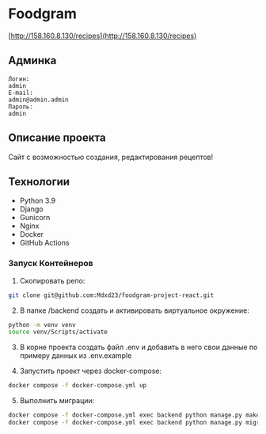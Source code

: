 # Foodgram 

[http://158.160.8.130/recipes](http://158.160.8.130/recipes)

## Админка
```
Логин:
admin
E-mail:
admin@admin.admin
Пароль:
admin
```


## Описание проекта

Сайт с возможностью создания, редактирования рецептов!

## Технологии

- Python 3.9
- Django
- Gunicorn
- Nginx
- Docker
- GitHub Actions

### Запуск Контейнеров
1. Скопировать репо:

```bash
git clone git@github.com:Mdxd23/foodgram-project-react.git
```

2. В папке /backend создать и активировать виртуальное окружение:

```bash
python -m venv venv
source venv/Scripts/activate
```

3. В корне проекта создать файл .env и добавить в него свои данные по примеру данных из .env.example

4. Запустить проект через docker-compose:

```bash
docker compose -f docker-compose.yml up
```

5. Выполнить миграции:

```bash
docker compose -f docker-compose.yml exec backend python manage.py makemigrations
docker compose -f docker-compose.yml exec backend python manage.py migrate
```